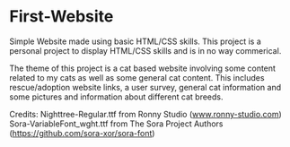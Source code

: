 # First-Website
Simple Website made using basic HTML/CSS skills.
This project is a personal project to display HTML/CSS skills and is in no way commerical.

The theme of this project is a cat based website involving some content related to my cats as well
as some general cat content. This includes rescue/adoption website links, a user survey, general cat
information and some pictures and information about different cat breeds.


Credits: Nighttree-Regular.ttf from Ronny Studio (www.ronny-studio.com)
         Sora-VariableFont_wght.ttf from The Sora Project Authors (https://github.com/sora-xor/sora-font)
